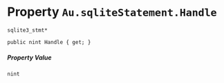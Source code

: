 # Property `Au.sqliteStatement.Handle`

`sqlite3_stmt*`

```
public nint Handle { get; }
```

##### Property Value

`nint`